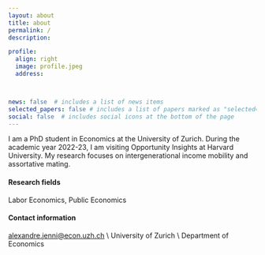 ```yaml
---
layout: about
title: about
permalink: /
description:

profile:
  align: right
  image: profile.jpeg
  address:



news: false  # includes a list of news items
selected_papers: false # includes a list of papers marked as "selected={true}"
social: false  # includes social icons at the bottom of the page
---
```

I am a PhD student in Economics at the University of Zurich. During the academic year 2022-23, I am visiting Opportunity Insights at Harvard University.
My research focuses on intergenerational income mobility and assortative mating.

#### Research fields
Labor Economics, Public Economics 

#### Contact information
alexandre.jenni@econ.uzh.ch \\
University of Zurich \\
Department of Economics 




